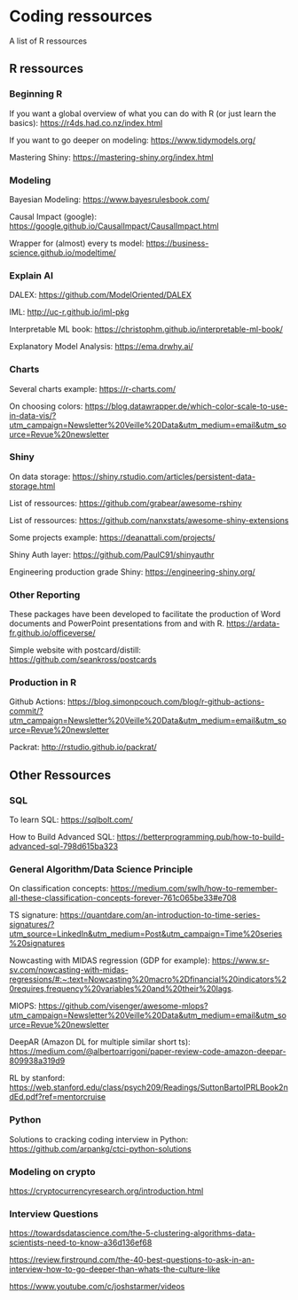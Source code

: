 # Coding ressources
A list of R ressources

## R ressources

### Beginning R
If you want a global overview of what you can do with R (or just learn the basics):
https://r4ds.had.co.nz/index.html

If you want to go deeper on modeling:
https://www.tidymodels.org/

Mastering Shiny:
https://mastering-shiny.org/index.html

### Modeling

Bayesian Modeling:
https://www.bayesrulesbook.com/

Causal Impact (google):
https://google.github.io/CausalImpact/CausalImpact.html

Wrapper for (almost) every ts model:
https://business-science.github.io/modeltime/

### Explain AI

DALEX:
https://github.com/ModelOriented/DALEX

IML:
http://uc-r.github.io/iml-pkg

Interpretable ML book:
https://christophm.github.io/interpretable-ml-book/

Explanatory Model Analysis:
https://ema.drwhy.ai/

### Charts
Several charts example:
https://r-charts.com/

On choosing colors:
https://blog.datawrapper.de/which-color-scale-to-use-in-data-vis/?utm_campaign=Newsletter%20Veille%20Data&utm_medium=email&utm_source=Revue%20newsletter

### Shiny

On data storage:
https://shiny.rstudio.com/articles/persistent-data-storage.html

List of ressources:
https://github.com/grabear/awesome-rshiny

List of ressources:
https://github.com/nanxstats/awesome-shiny-extensions

Some projects example:
https://deanattali.com/projects/

Shiny Auth layer:
https://github.com/PaulC91/shinyauthr

Engineering production grade Shiny:
https://engineering-shiny.org/

### Other Reporting

These packages have been developed to facilitate the production of Word documents and PowerPoint presentations from and with R.
https://ardata-fr.github.io/officeverse/

Simple website with postcard/distill:
https://github.com/seankross/postcards

### Production in R

Github Actions:
https://blog.simonpcouch.com/blog/r-github-actions-commit/?utm_campaign=Newsletter%20Veille%20Data&utm_medium=email&utm_source=Revue%20newsletter

Packrat:
http://rstudio.github.io/packrat/


## Other Ressources

### SQL
To learn SQL:
https://sqlbolt.com/

How to Build Advanced SQL:
https://betterprogramming.pub/how-to-build-advanced-sql-798d615ba323

### General Algorithm/Data Science Principle
On classification concepts:
https://medium.com/swlh/how-to-remember-all-these-classification-concepts-forever-761c065be33#e708

TS signature:
https://quantdare.com/an-introduction-to-time-series-signatures/?utm_source=LinkedIn&utm_medium=Post&utm_campaign=Time%20series%20signatures

Nowcasting with MIDAS regression (GDP for example):
https://www.sr-sv.com/nowcasting-with-midas-regressions/#:~:text=Nowcasting%20macro%2Dfinancial%20indicators%20requires,frequency%20variables%20and%20their%20lags.

MlOPS:
https://github.com/visenger/awesome-mlops?utm_campaign=Newsletter%20Veille%20Data&utm_medium=email&utm_source=Revue%20newsletter

DeepAR (Amazon DL for multiple similar short ts):
https://medium.com/@albertoarrigoni/paper-review-code-amazon-deepar-809938a319d9

RL by stanford:
https://web.stanford.edu/class/psych209/Readings/SuttonBartoIPRLBook2ndEd.pdf?ref=mentorcruise

### Python

Solutions to cracking coding interview in Python:
https://github.com/arpankg/ctci-python-solutions

### Modeling on crypto
https://cryptocurrencyresearch.org/introduction.html

### Interview Questions

https://towardsdatascience.com/the-5-clustering-algorithms-data-scientists-need-to-know-a36d136ef68

https://review.firstround.com/the-40-best-questions-to-ask-in-an-interview-how-to-go-deeper-than-whats-the-culture-like

https://www.youtube.com/c/joshstarmer/videos
